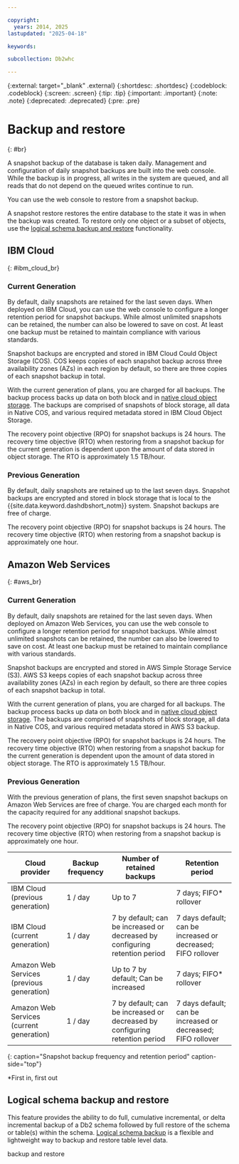 ```yaml
---

copyright:
  years: 2014, 2025
lastupdated: "2025-04-18"

keywords:

subcollection: Db2whc

---
```


 
{:external: target="_blank" .external}
{:shortdesc: .shortdesc}
{:codeblock: .codeblock}
{:screen: .screen}
{:tip: .tip}
{:important: .important}
{:note: .note}
{:deprecated: .deprecated}
{:pre: .pre}

# Backup and restore
{: #br}

A snapshot backup of the database is taken daily. Management and configuration of daily snapshot backups are built into the web console. While the backup is in progress, all writes in the system are queued, and all reads that do not depend on the queued writes continue to run.

You can use the web console to restore from a snapshot backup.

A snapshot restore restores the entire database to the state it was in when the backup was created. To restore only one object or a subset of objects, use the [logical schema backup and restore](https://www.ibm.com/docs/en/db2w-as-a-service?topic=database-schema-level-table-level-backup-restore) functionality.



## IBM Cloud
{: #ibm_cloud_br}

### Current Generation
By default, daily snapshots are retained for the last seven days. When deployed on IBM Cloud, you can use the web console to configure a longer retention period for snapshot backups. While almost unlimited snapshots can be retained, the number can also be lowered to save on cost. At least one backup must be retained to maintain compliance with various standards.

Snapshot backups are encrypted and stored in IBM Cloud Could Object Storage (COS). COS keeps copies of each snapshot backup across three availability zones (AZs) in each region by default, so there are three copies of each snapshot backup in total.

With the current generation of plans, you are charged for all backups. The backup process backs up data on both block and in [native cloud object storage](https://www.ibm.com/docs/en/db2w-as-a-service?topic=native-cloud-object-storage-support). The backups are comprised of snapshots of block storage, all data in Native COS, and various required metadata stored in IBM Cloud Object Storage.

The recovery point objective (RPO) for snapshot backups is 24 hours. The recovery time objective (RTO) when restoring from a snapshot backup for the current generation is dependent upon the amount of data stored in object storage. The RTO is approximately 1.5 TB/hour.

### Previous Generation
By default, daily snapshots are retained up to the last seven days. Snapshot backups are encrypted and stored in block storage that is local to the {{site.data.keyword.dashdbshort_notm}}  system. Snapshot backups are free of charge.

The recovery point objective (RPO) for snapshot backups is 24 hours. The recovery time objective (RTO) when restoring from a snapshot backup is approximately one hour.

## Amazon Web Services
{: #aws_br}

### Current Generation
By default, daily snapshots are retained for the last seven days. When deployed on Amazon Web Services, you can use the web console to configure a longer retention period for snapshot backups. While almost unlimited snapshots can be retained, the number can also be lowered to save on cost. At least one backup must be retained to maintain compliance with various standards.

Snapshot backups are encrypted and stored in AWS Simple Storage Service (S3). AWS S3 keeps copies of each snapshot backup across three availability zones (AZs) in each region by default, so there are three copies of each snapshot backup in total.

With the current generation of plans, you are charged for all backups. The backup process backs up data on both block and in [native cloud object storage](https://www.ibm.com/docs/en/db2w-as-a-service?topic=native-cloud-object-storage-support). The backups are comprised of snapshots of block storage, all data in Native COS, and various required metadata stored in AWS S3 backup.

The recovery point objective (RPO) for snapshot backups is 24 hours. The recovery time objective (RTO) when restoring from a snapshot backup for the current generation is dependent upon the amount of data stored in object storage. The RTO is approximately 1.5 TB/hour.

### Previous Generation
With the previous generation of plans, the first seven snapshot backups on Amazon Web Services are free of charge. You are charged each month for the capacity required for any additional snapshot backups.

The recovery point objective (RPO) for snapshot backups is 24 hours. The recovery time objective (RTO) when restoring from a snapshot backup is approximately one hour.

| Cloud provider                            | Backup frequency | Number of retained backups              | Retention period         |
|-------------------------------------------|------------------|-----------------------------------------|--------------------------|
| IBM Cloud (previous generation)                                | 1 / day          | Up to 7                                 | 7 days; FIFO* rollover   |
| IBM Cloud (current generation)  | 1 / day          | 7 by default; can be increased or decreased by configuring retention period | 7 days default; can be increased or decreased; FIFO rollover 
| Amazon Web Services (previous generation) | 1 / day          | Up to 7 by default; Can be increased    | 7 days; FIFO* rollover   |
| Amazon Web Services (current generation)  | 1 / day          | 7 by default; can be increased or decreased by configuring retention period | 7 days default; can be increased or decreased; FIFO rollover 
{: caption="Snapshot backup frequency and retention period" caption-side="top"}

*First in, first out

## Logical schema backup and restore

This feature provides the ability to do full, cumulative incremental, or delta incremental backup of a Db2 schema followed by full restore of the schema or table(s) within the schema. [Logical schema backup](https://www.ibm.com/docs/en/db2w-as-a-service?topic=database-schema-level-table-level-backup-restore) is a flexible and lightweight way to backup and restore table level data. 


backup and restore 
